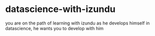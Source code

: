 # datascience-with-izundu
you are on the path of learning with izundu as he develops himself in datascience, he wants you to develop with him
